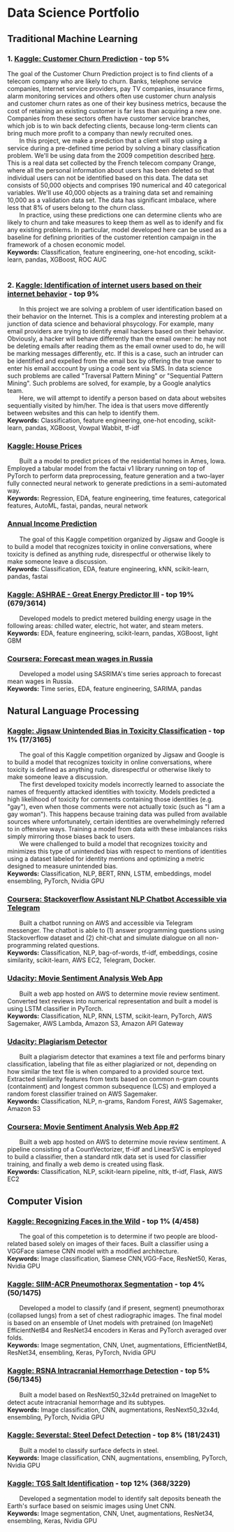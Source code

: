 # Data Science Portfolio


## **Traditional Machine Learning**

### 1. [Kaggle: Customer Churn Prediction](https://github.com/akuritsyn/Machine_Learning_Projects/tree/master/Customer_Churn_Prediction) - top 5%
The goal of the Customer Churn Prediction project is to find clients of a telecom company who are likely to churn. Banks, telephone service companies, Internet service providers, pay TV companies, insurance firms, alarm monitoring services and others often use customer churn analysis and customer churn rates as one of their key business metrics, because the cost of retaining an existing customer is far less than acquiring a new one. Companies from these sectors often have customer service branches, which job is to win back defecting clients, because long-term clients can bring much more profit to a company than newly recruited ones.\
&nbsp;&nbsp;&nbsp;&nbsp;&nbsp;&nbsp; In this project, we make a prediction that a client will stop using a service during a pre-defined time period by solving a binary classification problem. We'll be using data from the 2009 competition described [here](http://www.kdd.org/kdd-cup/view/kdd-cup-2009/Intro). This is a real data set collected by the French telecom company Orange, where all the personal information about users has been deleted so that individual users can not be identified based on this data. The data set consists of 50,000 objects and comprises 190 numerical and 40 categorical variables. We'll use 40,000 objects as a training data set and remaining 10,000 as a validation data set. The data has significant imbalace, where less that 8% of users belong to the churn class.\
&nbsp;&nbsp;&nbsp;&nbsp;&nbsp;&nbsp; In practice, using these predictions one can determine clients who are likely to churn and take measures to keep them as well as to idenify and fix any existing problems. In particular, model developed here can be used as a baseline for defining priorities of the customer retention campaign in the framework of a chosen economic model.\
**Keywords:** Classification, feature engineering, one-hot encoding, scikit-learn, pandas, XGBoost, ROC AUC
</br>
</br>
### 2. [Kaggle: Identification of internet users based on their internet behavior](https://github.com/akuritsyn/Machine_Learning_Projects/tree/master/User_Identification) - top 9%
&nbsp;&nbsp;&nbsp;&nbsp;&nbsp;&nbsp; In this project we are solving a problem of user identification based on their behavior on the Internet. This is a complex and interesting problem at a junction of data science and behavioral phsycology. For example, many email providers are trying to identify email hackers based on their behavior. Obviously, a hacker will behave differently than the email owner: he may not be deleting emails after reading them as the email owner used to do, he will be marking messages differently, etc. If this is a case, such an intruder can be identified and expelled from the email box by offering the true owner to enter his email acccount by using a code sent via SMS. In data science such problems are called "Traversal Pattern Mining" or "Sequential Pattern Mining". Such problems are solved, for example, by a Google analytics team.\
&nbsp;&nbsp;&nbsp;&nbsp;&nbsp;&nbsp; Here, we will attempt to identify a person based on data about websites sequentially visited by him/her. The idea is that users move differently between websites and this can help to identify them.\
**Keywords:** Classification, feature engineering, one-hot encoding, scikit-learn, pandas, XGBoost, Vowpal Wabbit, tf-idf

### [Kaggle: House Prices](https://github.com/akuritsyn/kaggle-house-prices)
&nbsp;&nbsp;&nbsp;&nbsp;&nbsp;&nbsp; Built a a model to predict prices of the residential homes in Ames, Iowa. Employed a tabular model from the factai v1 library running on top of PyTorch to perform data preprocessing, feature generation and a two-layer fully connected neural network to generate predictions in a semi-automated way.\
**Keywords:** Regression, EDA, feature engineering, time features, categorical features, AutoML, fastai, pandas, neural network

### [Annual Income Prediction](https://github.com/akuritsyn/Machine_Learning_Projects/tree/master/Income_Prediction)
&nbsp;&nbsp;&nbsp;&nbsp;&nbsp;&nbsp; The goal of this Kaggle competition organized by Jigsaw and Google is to build a model that recognizes toxicity in online conversations, where toxicity is defined as anything rude, disrespectful or otherwise likely to make someone leave a discussion.\
**Keywords:** Classification, EDA, feature engineering, kNN, scikit-learn, pandas, fastai

### [Kaggle: ASHRAE - Great Energy Predictor III](https://www.kaggle.com/c/ashrae-energy-prediction) - top 19% (679/3614)
&nbsp;&nbsp;&nbsp;&nbsp;&nbsp;&nbsp; Developed models to predict metered building energy usage in the following areas: chilled water, electric, hot water, and steam meters.\
**Keywords:** EDA, feature engineering, scikit-learn, pandas, XGBoost, light GBM

### [Coursera: Forecast mean wages in Russia](https://github.com/akuritsyn/Machine_Learning_Specialization/blob/master/5%20-%20Applied%20Problems%20in%20Data%20Science/PA/5PA_1_Wage_Forecast.ipynb)
&nbsp;&nbsp;&nbsp;&nbsp;&nbsp;&nbsp; Developed a model using SASRIMA's time series approach to forecast mean wages in Russia.\
**Keywords:** Time series, EDA, feature engineering, SARIMA, pandas



## **Natural Language Processing**

### [Kaggle: Jigsaw Unintended Bias in Toxicity Classification](https://github.com/akuritsyn/kaggle-jigsaw) - top 1% (17/3165)
&nbsp;&nbsp;&nbsp;&nbsp;&nbsp;&nbsp; The goal of this Kaggle competition organized by Jigsaw and Google is to build a model that recognizes toxicity in online conversations, where toxicity is defined as anything rude, disrespectful or otherwise likely to make someone leave a discussion.\
&nbsp;&nbsp;&nbsp;&nbsp;&nbsp;&nbsp; The first developed toxicity models incorrectly learned to associate the names of frequently attacked identities with toxicity. Models predicted a high likelihood of toxicity for comments containing those identities (e.g. "gay"), even when those comments were not actually toxic (such as "I am a gay woman"). This happens because training data was pulled from available sources where unfortunately, certain identities are overwhelmingly referred to in offensive ways. Training a model from data with these imbalances risks simply mirroring those biases back to users.\
&nbsp;&nbsp;&nbsp;&nbsp;&nbsp;&nbsp; We were challenged to build a model that recognizes toxicity and minimizes this type of unintended bias with respect to mentions of identities using a dataset labeled for identity mentions and optimizing a metric designed to measure unintended bias.\
**Keywords:** Classification, NLP, BERT, RNN, LSTM, embeddings, model ensembling, PyTorch, Nvidia GPU

### [Coursera: Stackoverflow Assistant NLP Chatbot Accessible via Telegram](https://github.com/akuritsyn/Machine_Learning_Projects/tree/master/StackOverflowAssistantBot)
&nbsp;&nbsp;&nbsp;&nbsp;&nbsp;&nbsp; Built a chatbot running on AWS and accessible via Telegram messenger. The chatbot is able to (1) answer programming questions using Stackoverflow dataset and (2) chit-chat and simulate dialogue on all non-programming related questions.\
**Keywords:** Classification, NLP, bag-of-words, tf-idf, embeddings, cosine similarity, scikit-learn, AWS EC2, Telegram, Docker. 

### [Udacity: Movie Sentiment Analysis Web App](https://github.com/akuritsyn/udacity-ml-nanodegree/tree/master/sentiment-analysis-model)
&nbsp;&nbsp;&nbsp;&nbsp;&nbsp;&nbsp; Built a web app hosted on AWS to determine movie review sentiment. Converted text reviews into numerical representation and built a model is using LSTM classifier in PyTorch.\
**Keywords:** Classification, NLP, RNN, LSTM, scikit-learn, PyTorch, AWS Sagemaker, AWS Lambda, Amazon S3, Amazon API Gateway

### [Udacity: Plagiarism Detector](https://github.com/akuritsyn/udacity-ml-nanodegree/tree/master/plagiarism-detection)
&nbsp;&nbsp;&nbsp;&nbsp;&nbsp;&nbsp; Built a plagiarism detector that examines a text file and performs binary classification, labeling that file as either plagiarized or not, depending on how similar the text file is when compared to a provided source text. Extracted similarity features from texts based on common n-gram counts (containment) and longest common subsequence (LCS) and employed a random forest classifier trained on AWS Sagemaker.\
**Keywords:** Classification, NLP, n-grams, Random Forest,  AWS Sagemaker, Amazon S3

### [Coursera: Movie Sentiment Analysis Web App #2](https://github.com/akuritsyn/udacity-ml-nanodegree/tree/master/sentiment-analysis-model)
&nbsp;&nbsp;&nbsp;&nbsp;&nbsp;&nbsp; Built a web app hosted on AWS to determine movie review sentiment. A pipeline consisting of a CountVectorizer, tf-idf and LinearSVC is employed to build a classifier, then a standard ntlk data set is used for classifier training, and finally a web demo is created using flask.\
**Keywords:** Classification, NLP, scikit-learn pipeline, nltk, tf-idf, Flask, AWS EC2



## **Computer Vision**

### [Kaggle: Recognizing Faces in the Wild](https://github.com/akuritsyn/kaggle-recognizing-faces) - top 1% (4/458)
&nbsp;&nbsp;&nbsp;&nbsp;&nbsp;&nbsp; The goal of this competetion is to determine if two people are blood-related based solely on images of their faces. Built a classifier using a VGGFace siamese CNN model with a modified architecture.\
**Keywords:** Image classification, Siamese CNN,VGG-Face, ResNet50, Keras, Nvidia GPU

### [Kaggle: SIIM-ACR Pneumothorax Segmentation](https://github.com/akuritsyn/kaggle-recognizing-faces) - top 4% (50/1475)
&nbsp;&nbsp;&nbsp;&nbsp;&nbsp;&nbsp; Developed a model to classify (and if present, segment) pneumothorax (collapsed lungs) from a set of chest radiographic images. The final model is based on an ensemble of Unet models with pretrained (on ImageNet) EfficientNetB4 and ResNet34 encoders in Keras and PyTorch averaged over folds.\
**Keywords:** Image segmentation, CNN, Unet, augmentations, EfficientNetB4, ResNet34, ensembling, Keras, PyTorch, Nvidia GPU

### [Kaggle: RSNA Intracranial Hemorrhage Detection](https://github.com/akuritsyn/kaggle-rsna-intracranial-hemorrhage) - top 5% (56/1345)
&nbsp;&nbsp;&nbsp;&nbsp;&nbsp;&nbsp; Built a model based on ResNext50_32x4d pretrained on ImageNet to detect acute intracranial hemorrhage and its subtypes.\
**Keywords:** Image classification, CNN, augmentations, ResNext50_32x4d, ensembling, PyTorch, Nvidia GPU

### [Kaggle: Severstal: Steel Defect Detection](https://www.kaggle.com/c/severstal-steel-defect-detection) - top 8% (181/2431)
&nbsp;&nbsp;&nbsp;&nbsp;&nbsp;&nbsp; Built a model to classify surface defects in steel.\
**Keywords:** Image classification, CNN, augmentations, ensembling, PyTorch, Nvidia GPU


### [Kaggle: TGS Salt Identification](https://github.com/akuritsyn/TGS_Salt_Identification_Challenge) - top 12% (368/3229)
&nbsp;&nbsp;&nbsp;&nbsp;&nbsp;&nbsp; Developed a segmentation model to identify salt deposits beneath the Earth's surface based on seismic images  using Unet CNN.\
**Keywords:** Image segmentation, CNN, Unet, augmentations, ResNet34, ensembling, Keras, Nvidia GPU




